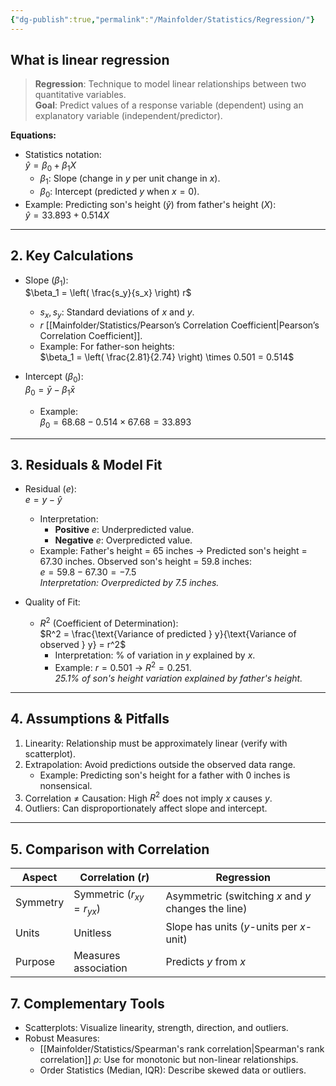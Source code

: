 ```yaml
---
{"dg-publish":true,"permalink":"/Mainfolder/Statistics/Regression/"}
---
```


## What is linear regression
>**Regression**: Technique to model linear relationships between two quantitative variables.  
>**Goal**: Predict values of a response variable (dependent) using an explanatory variable (independent/predictor).  


**Equations:**
  - Statistics notation:  
    $\hat{y} = \beta_0 + \beta_1X$  
    - $\beta_1$: Slope (change in $y$ per unit change in $x$).  
    - $\beta_0$: Intercept (predicted $y$ when $x = 0$).  
  - Example: Predicting son's height ($\hat{y}$) from father's height ($X$):  
    $\hat{y} = 33.893 + 0.514X$  

---
## 2. Key Calculations  
- Slope ($\beta_1$):  
  $\beta_1 = \left( \frac{s_y}{s_x} \right) r$  
  - $s_x, s_y$: Standard deviations of $x$ and $y$.  
  - $r$ [[Mainfolder/Statistics/Pearson’s Correlation Coefficient\|Pearson’s Correlation Coefficient]].  
  - Example: For father-son heights:  
    $\beta_1 = \left( \frac{2.81}{2.74} \right) \times 0.501 = 0.514$  

- Intercept ($\beta_0$):  
  $\beta_0 = \bar{y} - \beta_1 \bar{x}$  
  - Example:  
    $\beta_0 = 68.68 - 0.514 \times 67.68 = 33.893$  

---

## 3. Residuals & Model Fit  
- Residual ($e$):  
  $e = y - \hat{y}$  
  - Interpretation:  
    - **Positive** $e$: Underpredicted value.  
    - **Negative** $e$: Overpredicted value.  
  - Example: Father's height = 65 inches → Predicted son's height = 67.30 inches. Observed son's height = 59.8 inches:  
    $e = 59.8 - 67.30 = -7.5$  
    *Interpretation: Overpredicted by 7.5 inches.*  

- Quality of Fit:  
  - $R^2$ (Coefficient of Determination):  
    $R^2 = \frac{\text{Variance of predicted } y}{\text{Variance of observed } y} = r^2$  
    - Interpretation: % of variation in $y$ explained by $x$.  
    - Example: $r = 0.501$ → $R^2 = 0.251$.  
      *25.1% of son's height variation explained by father's height.*  

---

## 4. Assumptions & Pitfalls  
1. Linearity: Relationship must be approximately linear (verify with scatterplot).  
2. Extrapolation: Avoid predictions outside the observed data range.  
   - Example: Predicting son's height for a father with 0 inches is nonsensical.  
3. Correlation ≠ Causation: High $R^2$ does not imply $x$ causes $y$.  
4. Outliers: Can disproportionately affect slope and intercept.  

---

## 5. Comparison with Correlation  

| Aspect       | Correlation ($r$) | Regression |  
|-------------------|---------------------------|----------------|  
| Symmetry          | Symmetric ($r_{xy} = r_{yx}$) | Asymmetric (switching $x$ and $y$ changes the line) |  
| Units             | Unitless                  | Slope has units ($y$-units per $x$-unit) |  
| Purpose           | Measures association      | Predicts $y$ from $x$ |  

## 7. Complementary Tools  
- Scatterplots: Visualize linearity, strength, direction, and outliers.  
- Robust Measures:  
  - [[Mainfolder/Statistics/Spearman's rank correlation\|Spearman's rank correlation]] $\rho$: Use for monotonic but non-linear relationships.  
  - Order Statistics (Median, IQR): Describe skewed data or outliers.  

